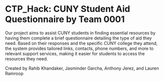 # CTP_Hack: CUNY Student Aid Questionnaire by Team 0001

Our project aims to assist CUNY students in finding essential resources by having them complete a brief questionnaire detailing the type of aid they need. Based on their responses and the specific CUNY college they attend, the system provides tailored links, contacts, phone numbers, and more to relevant support services, making it easier for students to access the resources they need.

Created by Rahib Khandaker, Jasminder Garcha, Anthony Jerez, and Lauren Ramroop
